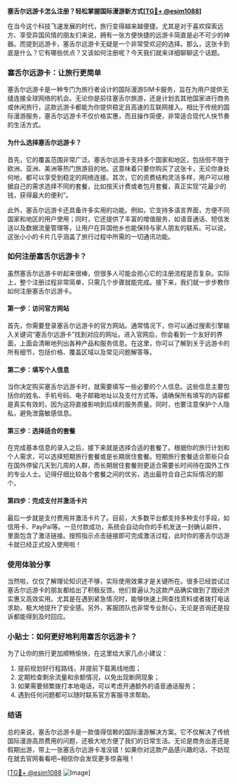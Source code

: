 **塞舌尔远游卡怎么注册？轻松掌握国际漫游新方式[[TG💪+ @esim1088](https://t.me/s/esim1088)]**

在当今这个科技飞速发展的时代，旅行变得越来越便捷。尤其是对于喜欢探索远方、享受异国风情的朋友们来说，拥有一张方便快捷的远游卡简直是必不可少的神器。而提到远游卡，塞舌尔远游卡无疑是一个非常受欢迎的选择。那么，这张卡到底是什么？它有哪些优点？又该如何注册呢？今天我们就来详细聊聊这个话题。

### 塞舌尔远游卡：让旅行更简单

塞舌尔远游卡是一种专门为旅行者设计的国际漫游SIM卡服务，旨在为用户提供无缝连接全球网络的机会。无论你是前往塞舌尔旅游，还是计划去其他国家进行商务或休闲旅行，这款远游卡都能为你提供稳定且高速的互联网接入。相比于传统的国际漫游服务，塞舌尔远游卡不仅价格实惠，而且操作简便，非常适合现代人快节奏的生活方式。

#### 为什么选择塞舌尔远游卡？

首先，它的覆盖范围非常广泛。塞舌尔远游卡支持多个国家和地区，包括但不限于欧洲、亚洲、美洲等热门旅游目的地。这意味着只要你购买了这张卡，无论你身处何地，都可以享受到稳定的网络连接。其次，它的资费结构灵活多样，用户可以根据自己的需求选择不同的套餐，比如按天计费或者包月套餐，真正实现“花最少的钱，获得最大的便利”。

此外，塞舌尔远游卡还具备许多实用的功能。例如，它支持多语言界面，方便不同国家和地区的用户使用；同时，它还提供了丰富的增值服务，如语音通话、短信发送以及数据流量管理等，让用户在异国他乡也能保持与家人朋友的联系。可以说，这张小小的卡片几乎涵盖了旅行过程中所需的一切通讯功能。

### 如何注册塞舌尔远游卡？

虽然塞舌尔远游卡听起来很棒，但很多人可能会担心它的注册流程是否复杂。实际上，整个注册过程非常简单，只需几个步骤就能完成。接下来，我们就一步步教你如何注册塞舌尔远游卡。

#### 第一步：访问官方网站

首先，你需要登录塞舌尔远游卡的官方网站。通常情况下，你可以通过搜索引擎输入关键词“塞舌尔远游卡”找到对应的网址。进入官网后，你会看到一个友好的界面，上面会清晰地列出各种产品和服务信息。在这里，你可以了解到关于远游卡的所有细节，包括价格、覆盖区域以及常见问题解答等。

#### 第二步：填写个人信息

当你决定购买塞舌尔远游卡时，就需要填写一些必要的个人信息。这些信息主要包括你的姓名、手机号码、电子邮箱地址以及支付方式等。请确保所有填写的内容都是真实有效的，因为这将直接影响到后续的服务质量。同时，也要注意保护个人隐私，避免泄露敏感信息。

#### 第三步：选择适合的套餐

在完成基本信息的录入之后，接下来就是选择合适的套餐了。根据你的旅行计划和个人需求，可以选择短期旅行套餐或是长期居住套餐。短期旅行套餐适合那些只会在国外停留几天到几周的人群，而长期居住套餐则更适合需要长时间待在国外工作的专业人士。记得仔细比较各个套餐之间的优劣，选出最符合自己实际情况的那个。

#### 第四步：完成支付并激活卡片

最后一步就是支付费用并激活卡片了。目前，大多数平台都支持多种支付手段，如信用卡、PayPal等。一旦付款成功，系统会自动向你的手机发送一封确认邮件，里面包含了激活链接。按照指示点击链接即可完成激活过程，此时你的塞舌尔远游卡就已经正式投入使用啦！

### 使用体验分享

当然啦，仅仅了解理论知识还不够，实际使用效果才是关键所在。很多已经尝试过塞舌尔远游卡的朋友都给出了积极反馈。他们普遍认为这款产品确实做到了既经济实惠又高效实用。尤其是在遇到紧急情况时，能够快速上网查找资料或者拨打电话求助，极大地提升了安全感。另外，客服团队也非常专业耐心，无论是咨询还是投诉都能得到及时回应。

### 小贴士：如何更好地利用塞舌尔远游卡？

为了让你的旅行更加顺畅愉快，在这里给大家几点小建议：

1. 提前规划好行程路线，并提前下载离线地图；
2. 定期检查剩余流量和余额情况，以免出现断网现象；
3. 如果需要频繁拨打本地电话，可以考虑开通额外的语音通话服务；
4. 遇到任何问题都可以随时联系官方客服寻求帮助。

### 结语

总的来说，塞舌尔远游卡是一款值得信赖的国际漫游解决方案。它不仅解决了传统国际漫游高昂费用的问题，还极大地方便了我们的日常生活。无论是商务出差还是假期出游，带上一张塞舌尔远游卡准没错！如果你对这款产品感兴趣的话，不妨现在就去官网看看吧~相信你会发现更多惊喜哦！

[[TG💪+ @esim1088](https://t.me/s/esim1088) ![Image](https://i.postimg.cc/4NQfJmqS/Snipaste-2025-05-13-00-14-12.png)]